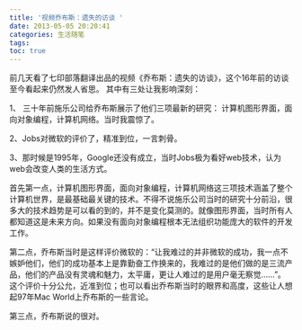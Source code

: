 ```yaml
---
title: '视频乔布斯：遗失的访谈 '
date: 2013-05-05 20:20:41
categories: 生活随笔
tags:
toc: true
---
```


前几天看了七印部落翻译出品的视频《乔布斯：遗失的访谈》，这个16年前的访谈至今看起来仍然发人省思。
其中有三处让我影响深刻：

1、 三十年前施乐公司给乔布斯展示了他们三项最新的研究：
计算机图形界面，面向对象编程，计算机网络。当时我震惊了。

2、Jobs对微软的评价了，精准到位，一言刺骨。

3、那时候是1995年，Google还没有成立，当时Jobs极为看好web技术，认为web会改变人类的生活方式。

首先第一点，计算机图形界面，面向对象编程，计算机网络这三项技术涵盖了整个计算机世界，是最基础最关键的技术。不得不说施乐公司当时的研究十分前沿，很多大的技术趋势是可以看的到的，并不是变化莫测的。就像图形界面，当时所有人都知道这是未来方向。如果没有面向对象编程根本无法组织功能庞大的软件的开发工作。

第二点，乔布斯当时是这样评价微软的：“让我难过的并非微软的成功，我一点不嫉妒他们，他们的成功基本上是靠勤奋工作换来的，我难过的是他们做的是三流产品，他们的产品没有灵魂和魅力，太平庸，更让人难过的是用户毫无察觉……”。这个评价十分公允，近准到位；也可以看出乔布斯当时的眼界和高度，这些让人想起97年Mac World上乔布斯的一些言论。

第三点，乔布斯说的很对。